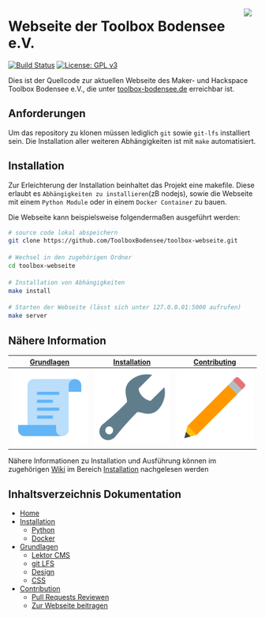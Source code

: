 <a href="https://toolbox-bodensee.de"><img src="https://avatars0.githubusercontent.com/u/9744766?s=200&v=4" align="right" hspace="10" vspace="6"></a>

Webseite der Toolbox Bodensee e.V.
====================================

[![Build Status](https://travis-ci.org/ToolboxBodensee/toolbox-webseite.svg?branch=master)](https://travis-ci.org/ToolboxBodensee/toolbox-webseite)
[![License: GPL v3](https://img.shields.io/badge/License-GPLv3-blue.svg)](https://www.gnu.org/licenses/gpl-3.0)

Dies ist der Quellcode zur aktuellen Webseite des Maker- und Hackspace Toolbox Bodensee e.V., die unter [toolbox-bodensee.de](https://toolbox-bodensee.de/) erreichbar ist.


Anforderungen
---------------------------------
Um das repository zu klonen müssen lediglich ``git`` sowie ``git-lfs`` installiert sein. Die Installation aller weiteren Abhängigkeiten ist mit ``make`` automatisiert.

Installation
---------------------------------

Zur Erleichterung der Installation beinhaltet das Projekt eine makefile. Diese erlaubt es ``Abhängigkeiten zu installieren``(zB nodejs), sowie die Webseite mit einem ``Python Module`` oder in einem ``Docker Container`` zu bauen.

Die Webseite kann beispielsweise folgendermaßen ausgeführt werden:
```bash
# source code lokal abspeichern
git clone https://github.com/ToolboxBodensee/toolbox-webseite.git

# Wechsel in den zugehörigen Ordner
cd toolbox-webseite

# Installation von Abhängigkeiten
make install

# Starten der Webseite (lässt sich unter 127.0.0.01:5000 aufrufen)
make server
```

Nähere Information
---------------------------------
| **[Grundlagen](https://github.com/ToolboxBodensee/toolbox-webseite/wiki/Grundlagen)**     | **[Installation](https://github.com/ToolboxBodensee/toolbox-webseite/wiki/Installation)**     | **[Contributing](https://github.com/ToolboxBodensee/toolbox-webseite/wiki/Contributing)**           |
|-------------------------------------|-------------------------------|-----------------------------------|
| [![i1](https://github.com/ToolboxBodensee/toolbox-webseite-wiki/blob/master/images/tech-docs.svg)](https://github.com/ToolboxBodensee/toolbox-webseite/wiki/Grundlagen) | [![i2](https://github.com/ToolboxBodensee/toolbox-webseite-wiki/blob/master/images/install.svg)](https://github.com/ToolboxBodensee/toolbox-webseite/wiki/Installation) | [![i3](https://github.com/ToolboxBodensee/toolbox-webseite-wiki/blob/master/images/edit.svg)](https://github.com/ToolboxBodensee/toolbox-webseite/wiki/Contribution) |

Nähere Informationen zu Installation und Ausführung können im zugehörigen [Wiki](https://github.com/ToolboxBodensee/toolbox-webseite/wiki/Home) im Bereich [Installation](https://github.com/ToolboxBodensee/toolbox-webseite/wiki/Installation) nachgelesen werden



Inhaltsverzeichnis Dokumentation
---------------------------------

* [Home](https://github.com/ToolboxBodensee/toolbox-webseite/wiki/Home)
* [Installation](https://github.com/ToolboxBodensee/toolbox-webseite/wiki/Installation)
  * [Python](https://github.com/ToolboxBodensee/toolbox-webseite/wiki/Installation%3A-Python)
  * [Docker](https://github.com/ToolboxBodensee/toolbox-webseite/wiki/Installation%3A-Docker)
* [Grundlagen](https://github.com/ToolboxBodensee/toolbox-webseite/wiki/Grundlagen)
  * [Lektor CMS](https://github.com/ToolboxBodensee/toolbox-webseite/wiki/Grundlagen%3A-Lektor-CMS)
  * [git LFS](https://github.com/ToolboxBodensee/toolbox-webseite/wiki/Grundlagen%3A-git-LFS)
  * [Design](https://github.com/ToolboxBodensee/toolbox-webseite/wiki/Grundlagen%3A-Design)
  * [CSS](https://github.com/ToolboxBodensee/toolbox-webseite/wiki/Grundlagen%3A-CSS)
* [Contribution](https://github.com/ToolboxBodensee/toolbox-webseite/wiki/Contribution)
  * [Pull Requests Reviewen](https://github.com/ToolboxBodensee/toolbox-webseite/wiki/Contribution%3A-Pull-Requests)
  * [Zur Webseite beitragen](https://github.com/ToolboxBodensee/toolbox-webseite/wiki/Contribution%3A-Projekte)
